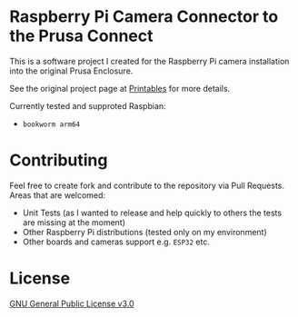 # Raspberry Pi Camera Connector to the Prusa Connect

This is a software project I created for the Raspberry Pi camera installation into the original Prusa Enclosure.

See the original project page at [Printables](https://www.printables.com/en/model/989624-prusa-enclosure-raspberry-pi-camera-modification) for more details.

Currently tested and supproted Raspbian:
- `bookworm arm64`

# Contributing
Feel free to create fork and contribute to the repository via Pull Requests.
Areas that are welcomed:
- Unit Tests (as I wanted to release and help quickly to others the tests are missing at the moment)
- Other Raspberry Pi distributions (tested only on my environment)
- Other boards and cameras support e.g. `ESP32` etc.

# License
[GNU General Public License v3.0](https://github.com/koprivajakub/prusa-rpicam-py-connect/blob/master/LICENSE)
